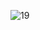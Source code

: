 ![19](https://github.com/NairaAndrade99/EstruturaDados/assets/101153757/9db161ad-3a95-4558-beb3-802d3d6c9b8c)

